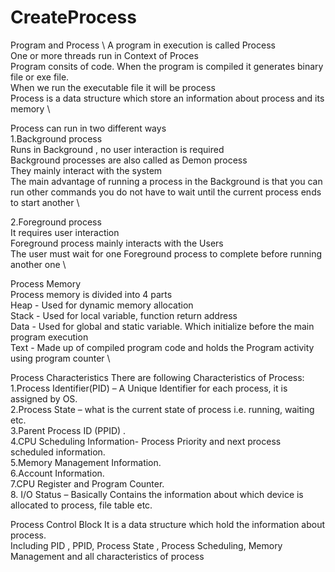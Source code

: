 # CreateProcess 
Program and Process \ 
A program in execution is called Process \
One or more threads run in Context of Proces \
Program consits of code. When the program is compiled it generates binary file or exe file. \
When we run the  executable file it will be process \
Process is a data structure which store an information about process and its memory \

Process can run in two different ways \
1.Background process \
Runs in Background , no user interaction is required \
Background processes are also called as Demon process \
They mainly interact with the system  \
The main advantage of running a process in the Background is that you can run other commands you do not have to wait until the current process ends to start another \ 

2.Foreground process \
It requires user interaction \
Foreground process mainly interacts with the Users \
The user must wait for one Foreground process to complete before running another one \

Process Memory \
Process memory is divided into 4 parts \
Heap - Used for dynamic memory allocation \
Stack - Used for local variable, function return address \
Data - Used for global and static variable. Which initialize before the main program execution \
Text - Made up of compiled program code and holds the Program activity using program counter \

Process Characteristics 
There are following Characteristics of Process: \
1.Process Identifier(PID) – A Unique Identifier for each process, it is  assigned by OS. \
2.Process State – what is the current state of process i.e. running, waiting  etc. \
3.Parent Process ID (PPID) . \
4.CPU Scheduling Information- Process Priority and next process scheduled  information. \
5.Memory Management Information. \
6.Account Information. \
7.CPU Register and Program Counter. \
8. I/O Status – Basically Contains the information about which device is allocated to process, file table etc. 

Process Control Block
It is a data structure which hold the information about process. \
Including PID , PPID, Process State , Process Scheduling, Memory Management and all characteristics of process
